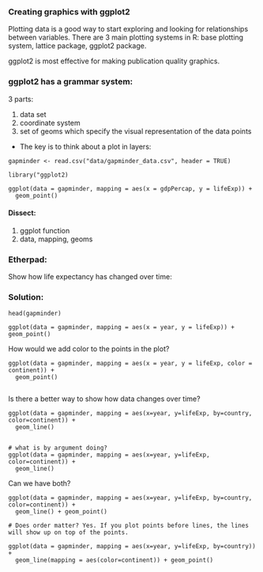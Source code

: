 ### Creating graphics with ggplot2
Plotting data is a good way to start exploring and looking for relationships between variables. 
There are 3 main plotting systems in R: base plotting system, lattice package, ggplot2 package.

ggplot2 is most effective for making publication quality graphics.

### ggplot2 has a grammar system:
3 parts:
1. data set
2. coordinate system
3. set of geoms which specify the visual representation of the data points

* The key is to think about a plot in layers:

```
gapminder <- read.csv("data/gapminder_data.csv", header = TRUE)

library("ggplot2)

ggplot(data = gapminder, mapping = aes(x = gdpPercap, y = lifeExp)) +
  geom_point()

```
#### Dissect:
1. ggplot function
2. data, mapping, geoms

### Etherpad:

Show how life expectancy has changed over time:

### Solution:
```
head(gapminder)

ggplot(data = gapminder, mapping = aes(x = year, y = lifeExp)) +
geom_point()

```
How would we add color to the points in the plot?

```
ggplot(data = gapminder, mapping = aes(x = year, y = lifeExp, color = continent)) +
  geom_point()
  
```

Is there a better way to show how data changes over time?

```
ggplot(data = gapminder, mapping = aes(x=year, y=lifeExp, by=country, color=continent)) +
  geom_line()


# what is by argument doing?
ggplot(data = gapminder, mapping = aes(x=year, y=lifeExp, color=continent)) +
  geom_line()
```

Can we have both?

```
ggplot(data = gapminder, mapping = aes(x=year, y=lifeExp, by=country, color=continent)) +
  geom_line() + geom_point()
  
# Does order matter? Yes. If you plot points before lines, the lines will show up on top of the points.

ggplot(data = gapminder, mapping = aes(x=year, y=lifeExp, by=country)) +
  geom_line(mapping = aes(color=continent)) + geom_point()
  
```
